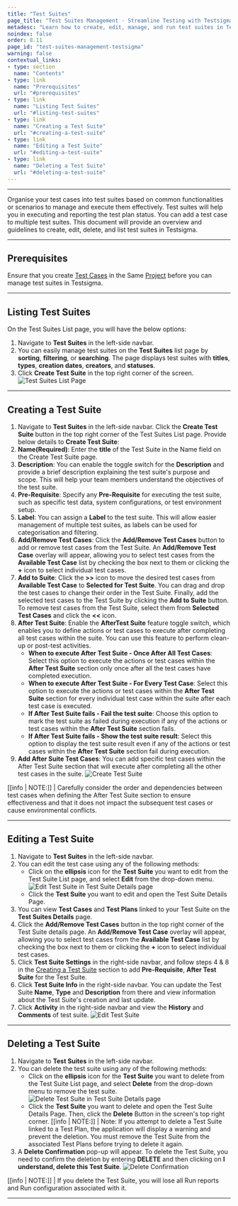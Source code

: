 ```yaml
---
title: "Test Suites"
page_title: "Test Suites Management - Streamline Testing with Testsigma"
metadesc: "Learn how to create, edit, manage, and run test suites in Testsigma. This documentation helps you organise test cases and make test execution more efficient."
noindex: false
order: 8.11
page_id: "test-suites-management-testsigma"
warning: false
contextual_links:
- type: section
  name: "Contents" 
- type: link
  name: "Prerequisites"
  url: "#prerequisites"
- type: link
  name: "Listing Test Suites"
  url: "#listing-test-suites"
- type: link
  name: "Creating a Test Suite"
  url: "#creating-a-test-suite"
- type: link
  name: "Editing a Test Suite"
  url: "#editing-a-test-suite"   
- type: link
  name: "Deleting a Test Suite"
  url: "#deleting-a-test-suite"  
---
```


---

Organise your test cases into test suites based on common functionalities or scenarios to manage and execute them effectively. Test suites will help you in executing and reporting the test plan status. You can add a test case to multiple test suites. This document will provide an overview and guidelines to create, edit, delete, and list test suites in Testsigma.

---

## **Prerequisites**

Ensure that you create [Test Cases](https://testsigma.com/docs/test-cases/manage/add-edit-delete/) in the Same [Project](https://testsigma.com/docs/projects/overview/) before you can manage test suites in Testsigma.

---

## **Listing Test Suites**

On the Test Suites List page, you will have the below options:

1. Navigate to **Test Suites** in the left-side navbar.
2. You can easily manage test suites on the **Test Suites** list page by **sorting**, **filtering**, or **searching**. The page displays test suites with **titles**, **types**, **creation dates**, **creators**, and **statuses**.
3. Click **Create Test Suite** in the top right corner of the screen. ![Test Suites List Page](https://s3.amazonaws.com/static-docs.testsigma.com/new_images/projects/applications/listing_a_testsuite.gif)

---

## **Creating a Test Suite**

1. Navigate to **Test Suites** in the left-side navbar. Click the **Create Test Suite** button in the top right corner of the Test Suites List page. Provide below details to **Create Test Suite**:
2. **Name(Required)**: Enter the **title** of the Test Suite in the Name field on the Create Test Suite page.
3. **Description**: You can enable the toggle switch for the **Description** and provide a brief description explaining the test suite's purpose and scope. This will help your team members understand the objectives of the test suite.
4. **Pre-Requisite**: Specify any **Pre-Requisite** for executing the test suite, such as specific test data, system configurations, or test environment setup.
5. **Label**: You can assign a **Label** to the test suite. This will allow easier management of multiple test suites, as labels can be used for categorisation and filtering.
6. **Add/Remove Test Cases**: Click the **Add/Remove Test Cases** button to add or remove test cases from the Test Suite. An **Add/Remove Test Case** overlay will appear, allowing you to select test cases from the **Available Test Case** list by checking the box next to them or clicking the **+** icon to select individual test cases.
7. **Add to Suite**: Click the **>>** icon to move the desired test cases from **Available Test Case** to **Selected for Test Suite**. You can drag and drop the test cases to change their order in the Test Suite. Finally, add the selected test cases to the Test Suite by clicking the **Add to Suite** button. To remove test cases from the Test Suite, select them from **Selected Test Cases** and click the **<<** icon.
8. **After Test Suite**: Enable the **AfterTest Suite** feature toggle switch, which enables you to define actions or test cases to execute after completing all test cases within the suite. You can use this feature to perform clean-up or post-test activities.
    - **When to execute After Test Suite - Once After All Test Cases**: Select this option to execute the actions or test cases within the **After Test Suite** section only once after all the test cases have completed execution.
    - **When to execute After Test Suite - For Every Test Case**: Select this option to execute the actions or test cases within the **After Test Suite** section for every individual test case within the suite after each test case is executed.
    - **If After Test Suite fails - Fail the test suite**: Choose this option to mark the test suite as failed during execution if any of the actions or test cases within the **After Test Suite** section fails.
    - **If After Test Suite fails - Show the test suite result**: Select this option to display the test suite result even if any of the actions or test cases within the **After Test Suite** section fail during execution.
9.  **Add After Suite Test Cases**: You can add specific test cases within the After Test Suite section that will execute after completing all the other test cases in the suite. ![Create Test Suite](https://s3.amazonaws.com/static-docs.testsigma.com/new_images/projects/applications/creating_a_testsuite.gif)

[[info | NOTE:]]
| Carefully consider the order and dependencies between test cases when defining the After Test Suite section to ensure effectiveness and that it does not impact the subsequent test cases or cause environmental conflicts.

---

## **Editing a Test Suite**

1. Navigate to **Test Suites** in the left-side navbar. 
2. You can edit the test case using any of the following methods:
    - Click on the **ellipsis** icon for the **Test Suite** you want to edit from the Test Suite List page, and select **Edit** from the drop-down menu. ![Edit Test Suite in Test Suite Details page](https://s3.amazonaws.com/static-docs.testsigma.com/new_images/projects/applications/edittestuite_listpage.png)
    - Click the **Test Suite** you want to edit and open the Test Suite Details Page.
3. You can view **Test Cases** and **Test Plans** linked to your Test Suite on the **Test Suites Details** page.
4. Click the **Add/Remove Test Cases** button in the top right corner of the Test Suite details page. An **Add/Remove Test Case** overlay will appear, allowing you to select test cases from the **Available Test Case** list by checking the box next to them or clicking the **+** icon to select individual test cases.
5. Click **Test Suite Settings** in the right-side navbar, and follow steps 4 & 8 in the [Creating a Test Suite](https://testsigma.com/docs/test-management/test-suites/overview/#creating-a-test-suite) section to add **Pre-Requisite**, **After Test Suite** for the Test Suite.
6. Click **Test Suite Info** in the right-side navbar. You can update the Test Suite **Name**, **Type** and **Description** from there and view information about the Test Suite's creation and last update.
7. Click **Activity** in the right-side navbar and view the **History** and **Comments** of test suite. ![Edit Test Suite](https://s3.amazonaws.com/static-docs.testsigma.com/new_images/projects/applications/edit_a_testsuite.gif)

---

## **Deleting a Test Suite**

1. Navigate to **Test Suites** in the left-side navbar.
2. You can delete the test suite using any of the following methods:
    - Click on the **ellipsis** icon for the **Test Suite** you want to delete from the Test Suite List page, and select **Delete** from the drop-down menu to remove the test suite. ![Delete Test Suite in Test Suite Details page](https://s3.amazonaws.com/static-docs.testsigma.com/new_images/projects/applications/deletetestuite_listpage.png)
    - Click the **Test Suite** you want to delete and open the Test Suite Details Page. Then, click the **Delete** Button in the screen's top right corner.
[[info | NOTE:]]
| Note: If you attempt to delete a Test Suite linked to a Test Plan, the application will display a warning and prevent the deletion. You must remove the Test Suite from the associated Test Plans before trying to delete it again.
3. A **Delete Confirmation** pop-up will appear. To delete the Test Suite, you need to confirm the deletion by entering **DELETE** and then clicking on **I understand, delete this Test Suite**. ![Delete Confirmation](https://s3.amazonaws.com/static-docs.testsigma.com/new_images/projects/applications/deleting_a_testsuite.gif)

[[info | NOTE:]]
| If you delete the Test Suite, you will lose all Run reports and Run configuration associated with it.

---
